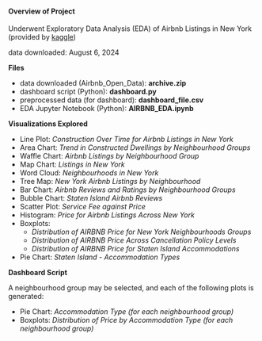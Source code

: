 #### Overview of Project

Underwent Exploratory Data Analysis (EDA) of Airbnb Listings in New York 
(provided by [kaggle](https://www.kaggle.com/datasets/arianazmoudeh/airbnbopendata/discussion?sort=hotness))

data downloaded: August 6, 2024

**Files**
- data downloaded (Airbnb_Open_Data): **archive.zip**
- dashboard script (Python): **dashboard.py**
- preprocessed data (for dashboard): **dashboard_file.csv**
- EDA Jupyter Notebook (Python): **AIRBNB_EDA.ipynb**


**Visualizations Explored**
- Line Plot: _Construction Over Time for Airbnb Listings in New York_
- Area Chart: _Trend in Constructed Dwellings by Neighbourhood Groups_
- Waffle Chart: _Airbnb Listings by Neighbourhood Group_
- Map Chart: _Listings in New York_
- Word Cloud: _Neighbourhoods in New York_
- Tree Map: _New York Airbnb Listings by Neighbourhood_
- Bar Chart: _Airbnb Reviews and Ratings by Neighbourhood Groups_
- Bubble Chart: _Staten Island Airbnb Reviews_
- Scatter Plot: _Service Fee against Price_
- Histogram: _Price for Airbnb Listings Across New York_
- Boxplots:
    - _Distribution of AIRBNB Price for New York Neighbourhoods Groups_
    - _Distribution of AIRBNB Price Across Cancellation Policy Levels_
    - _Distribution of AIRBNB Price for Staten Island Accommodations_
- Pie Chart: _Staten Island - Accommodation Types_

**Dashboard Script**

A neighbourhood group may be selected, and each of the following plots is generated:
- Pie Chart: _Accommodation Type (for each neighbourhood group)_
- Boxplots: _Distribution of Price by Accommodation Type (for each neighbourhood group)_
